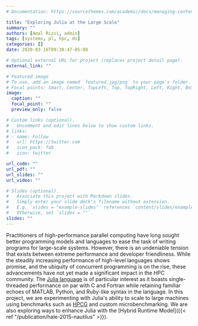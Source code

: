 ```yaml
---
# Documentation: https://sourcethemes.com/academic/docs/managing-content/

title: "Exploring Julia at the Large Scale"
summary: ""
authors: [Amal Rizvi, admin]
tags: [systems, pl, hpc, ds]
categories: []
date: 2020-03-16T09:38:47-05:00

# Optional external URL for project (replaces project detail page).
external_link: ""

# Featured image
# To use, add an image named `featured.jpg/png` to your page's folder.
# Focal points: Smart, Center, TopLeft, Top, TopRight, Left, Right, BottomLeft, Bottom, BottomRight.
image:
  caption: ""
  focal_point: ""
  preview_only: false

# Custom links (optional).
#   Uncomment and edit lines below to show custom links.
# links:
# - name: Follow
#   url: https://twitter.com
#   icon_pack: fab
#   icon: twitter

url_code: ""
url_pdf: ""
url_slides: ""
url_video: ""

# Slides (optional).
#   Associate this project with Markdown slides.
#   Simply enter your slide deck's filename without extension.
#   E.g. `slides = "example-slides"` references `content/slides/example-slides.md`.
#   Otherwise, set `slides = ""`.
slides: ""
---
```


Practitioners of high-performance parallel computing have long sought better
programming models and languages to ease the task of writing programs for
large-scale systems. However, there is an undeniable tension that exists
between extreme performance and developer friendliness. While the steadily
increasing performance of high-level languages shows promise, and the
ubiquity of concurrent programming is on the rise, these advancements have not
yet made a significant impact in the HPC community. The [Julia language](https://julialang.org) is of
particular interest as it boasts single-threaded performance on par with C and
Fortran while retaining familiar echoes of MATLAB, Python, and Ruby-like syntax
in the language. In this project, we are experimenting with Julia's ability to 
scale to large machines using benchmarks such as [HPCG](https://www.hpcg-benchmark.org/) and custom microbenchmarking. We are
also exploring ways to enhance Julia with the [Hybrid Runtime Model]({{< ref "/publication/hale-2015-nautilus" >}}).

